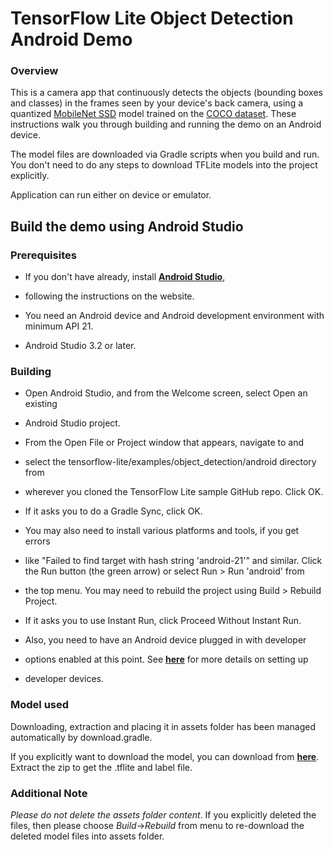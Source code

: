 # TensorFlow Lite Object Detection Android Demo
### Overview
This is a camera app that continuously detects the objects (bounding boxes and classes) 
in the frames seen by your device's back camera, using a quantized [MobileNet SSD](https://github.com/tensorflow/models/tree/master/research/object_detection) 
model trained on the [COCO dataset](http://cocodataset.org/). These instructions 
walk you through building and running the demo on an Android device.

The model files are downloaded via Gradle scripts when you build and run. 
You don't need to do any steps to download TFLite models into the project explicitly.

Application can run either on device or emulator.

<!-- TODO(b/124116863): Add app screenshot. -->

## Build the demo using Android Studio

### Prerequisites

* If you don't have already, install **[Android Studio](https://developer.android.com/studio/index.html)**, 
* following the instructions on the website.

* You need an Android device and Android development environment with minimum API 21.
* Android Studio 3.2 or later.

### Building
* Open Android Studio, and from the Welcome screen, select Open an existing 
* Android Studio project.

* From the Open File or Project window that appears, navigate to and 
* select the tensorflow-lite/examples/object_detection/android directory from 
* wherever you cloned the TensorFlow Lite sample GitHub repo. Click OK.

* If it asks you to do a Gradle Sync, click OK.

* You may also need to install various platforms and tools, if you get errors 
* like "Failed to find target with hash string 'android-21'" and similar.
Click the Run button (the green arrow) or select Run > Run 'android' from 
* the top menu. You may need to rebuild the project using Build > Rebuild Project.

* If it asks you to use Instant Run, click Proceed Without Instant Run.

* Also, you need to have an Android device plugged in with developer 
* options enabled at this point. See **[here](https://developer.android.com/studio/run/device)** for more details on setting up 
* developer devices.


### Model used
Downloading, extraction and placing it in assets folder has been managed 
automatically by download.gradle.

If you explicitly want to download the model, you can download from **[here](http://storage.googleapis.com/download.tensorflow.org/models/tflite/coco_ssd_mobilenet_v1_1.0_quant_2018_06_29.zip)**. 
Extract the zip to get the .tflite and label file.

### Additional Note
_Please do not delete the assets folder content_. If you explicitly deleted 
the files, then please choose *Build*->*Rebuild* from menu to re-download the deleted 
model files into assets folder.
